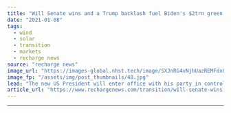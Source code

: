 ```yaml
---
title: "Will Senate wins and a Trump backlash fuel Biden's $2trn green agenda?"
date: "2021-01-08"
tags: 
  - wind
  - solar
  - transition
  - markets
  - recharge news
source: "recharge news"
image_url: "https://images-global.nhst.tech/image/SXJnRG4vNjhUazREMFdxUUsxdUV3RjJYd0RMUWdJWkxSYXhKdjRjUWhWaz0=/nhst/binary/3b610bb4a87f822d5adabd7cd46a55c3"
image_fp: "/assets/img/post_thumbnails/48.jpg"
lead: "The new US President will enter office with his party in control of Congress and a rare degree of bipartisan unity after Trump supporters shocked the nation, writes Richard Kessler"
article_url: "https://www.rechargenews.com/transition/will-senate-wins-and-a-trump-backlash-fuel-bidens-2trn-green-agenda-/2-1-941045"
---
```


---
